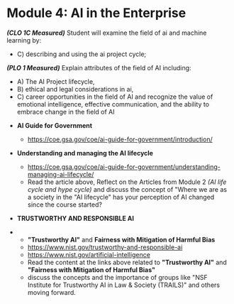 # **Module 4: AI in the Enterprise** 
***(CLO 1C Measured)*** 
Student will examine the field of ai and machine learning by: 
- C) describing and using the ai project cycle;

***(PLO 1 Measured)***
Explain attributes of the field of AI including:
- A) The AI Project lifecycle,
- B) ethical and legal considerations in ai,
- C) career opportunities in the field of AI and recognize the value of emotional intelligence, effective communication, and the ability to embrace change in the field of AI

* **AI Guide for Government**
  * https://coe.gsa.gov/coe/ai-guide-for-government/introduction/
 
     
* **Understanding and managing the AI lifecycle**  
  * https://coe.gsa.gov/coe/ai-guide-for-government/understanding-managing-ai-lifecycle/
  * Read the article above, Reflect on the Articles from Module 2 *(AI life cycle and hype cycle)* and discuss the concept of "Where we are as a society in the "AI lifecycle" has your perception of AI changed since the course started?
 
    
* **TRUSTWORTHY AND RESPONSIBLE AI**
* * **"Trustworthy AI"** and **Fairness with Mitigation of Harmful Bias**
  * https://www.nist.gov/trustworthy-and-responsible-ai
  * https://www.nist.gov/artificial-intelligence 
  * Read the content at the links above related to **"Trustworthy AI"** and **"Fairness with Mitigation of Harmful Bias"**
  * discuss the concepts and the importance of groups like "NSF Institute for Trustworthy AI in Law & Society (TRAILS)" and others moving forward.
